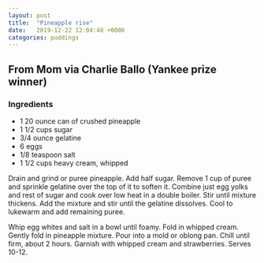 ```yaml
---
layout: post
title:  "Pineapple rise"
date:   2019-12-22 12:04:48 +0000
categories: puddings
---
```


## From Mom via Charlie Ballo (Yankee prize winner)
### Ingredients
* 1 20 ounce can of crushed pineapple
* 1 1/2 cups sugar
* 3/4 ounce gelatine
* 6 eggs
* 1/8 teaspoon salt
* 1 1/2 cups heavy cream, whipped


Drain and grind or puree pineapple. Add half sugar. Remove 1 cup of puree and sprinkle gelatine over the top of it to soften it. Combine just egg yolks and rest of sugar and cook over low heat in a double boiler. Stir until mixture thickens. Add the mixture and stir until the gelatine dissolves. Cool to lukewarm and add remaining puree. 

Whip egg whites and salt in a bowl until foamy. Fold in whipped cream. Gently fold in pineapple mixture. Pour into a mold or oblong pan. Chill until firm, about 2 hours. Garnish with whipped cream and strawberries. Serves 10-12.
